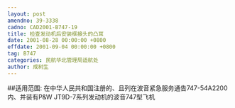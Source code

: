```yaml
---
layout: post
amendno: 39-3338
cadno: CAD2001-B747-19
title: 检查发动机后安装框接头的凸耳
date: 2001-08-28 00:00:00 +0800
effdate: 2001-09-04 00:00:00 +0800
tag: B747
categories: 民航华北管理局适航处
author: 成树生
---
```


##适用范围:
在中华人民共和国注册的、且列在波音紧急服务通告747-54A2200
内、并装有P&W JT9D-7系列发动机的波音747型飞机

